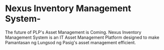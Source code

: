 # Nexus Inventory Management System-
The future of PLP's Asset Management is Coming. Nexus Inventory Management System is an IT Asset Management Platform designed to make Pamantasan ng Lungsod ng Pasig's asset management efficient.
